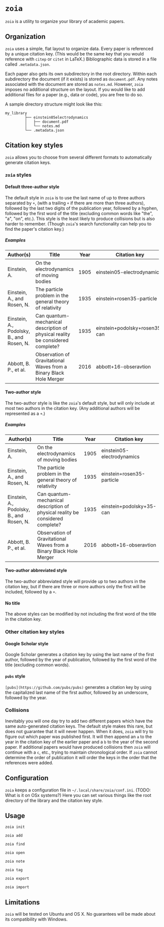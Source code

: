 # `zoia`

`zoia` is a utility to organize your library of academic papers.


## Organization

`zoia` uses a simple, flat layout to organize data.  Every paper is
referenced by a unique citation key.  (This would be the same key that you
would reference with `citep` or `citet` in LaTeX.)  Bibliographic data is
stored in a file called `.metadata.json`.

Each paper also gets its own subdirectory in the root directory.  Within each
subdirectory the document (if it exists) is stored as `document.pdf`.  Any
notes associated with the document are stored as `notes.md`.  However, `zoia`
imposes no additional structure on the layout.  If you would like to add
additional files for a paper (e.g., data or code), you are free to do so.

A sample directory structure might look like this:

```
my_library
         ├── einstein05electrodynamics
         │   ├── document.pdf
         │   └── notes.md
         └── .metadata.json
```

## Citation key styles

`zoia` allows you to choose from several different formats to automatically
generate citation keys.

### `zoia` styles

#### Default three-author style

The default style in `zoia` is to use the last name of up to three authors
separated by `+`, (with a trailing `+` if there are more than three authors),
followed by the last two digits of the publication year, followed by a hyphen,
followed by the first word of the title (excluding common words like "the",
"a", "on", etc.).  This style is the least likely to produce collisions but is
also harder to remember.  (Though `zoia`'s search functionality can help you
to find the paper's citation key.)

##### Examples

| Author(s)                                 | Title                                                                          | Year | Citation key                  |
| --------                                  | -----                                                                          | ---- | ------------                  |
| Einstein, A.                              | On the electrodynamics of moving bodies                                        | 1905 | einstein05-electrodynamics    |
| Einstein, A., and Rosen, N.               | The particle problem in the general theory of relativity                       | 1935 | einstein+rosen35-particle     |
| Einstein, A., Podolsky, B., and Rosen, N. | Can quantum-mechanical description of physical reality be considered complete? | 1935 | einstein+podolsky+rosen35-can |
| Abbott, B. P., et al.                     | Observation of Gravitational Waves from a Binary Black Hole Merger             | 2016 | abbott+16-obseravtion         |

#### Two-author style

The two-author style is like the `zoia`'s default style, but will only
include at most two authors in the citation key.  (Any additional authors will
be represented as a `+`.)

##### Examples

| Author(s)                                 | Title                                                                          | Year | Citation key                  |
| --------                                  | -----                                                                          | ---- | ------------                  |
| Einstein, A.                              | On the electrodynamics of moving bodies                                        | 1905 | einstein05-electrodynamics    |
| Einstein, A., and Rosen, N.               | The particle problem in the general theory of relativity                       | 1935 | einstein+rosen35-particle     |
| Einstein, A., Podolsky, B., and Rosen, N. | Can quantum-mechanical description of physical reality be considered complete? | 1935 | einstein+podolsky+35-can |
| Abbott, B. P., et al.                     | Observation of Gravitational Waves from a Binary Black Hole Merger             | 2016 | abbott+16-obseravtion         |

#### Two-author abbreviated style

The two-author abbreviated style will provide up to two authors in the citation
key, but if there are three or more authors only the first will be included,
followed by a `+`.

#### No title

The above styles can be modified by not including the first word of the title
in the citation key.

### Other citation key styles

#### Google Scholar style

Google Scholar generates a citation key by using the last name of the first
author, followed by the year of publication, followed by the first word of the
title (excluding common words).

#### `pubs` style

`[pubs](https://github.com/pubs/pubs)` generates a citation key by using the
capitalized last name of the first author, followed by an underscore, followed
by the year.

### Collisions

Inevitably you will one day try to add two different papers which have the same
auto-generated citation keys.  The default style makes this rare, but does not
guarantee that it will never happen.  When it does, `zoia` will try to figure
out which paper was published first.  It will then append an `a` to the year in
the citation key of the earlier paper and a `b` to the year of the second
paper.  If additional papers would have produced collisions then `zoia` will
continue with a `c`, etc., trying to maintain chronological order.  If `zoia`
cannot determine the order of publication it will order the keys in the order
that the references were added.

## Configuration

`zoia` keeps a configuration file in `~/.local/share/zoia/conf.ini`.
(TODO: What is it on OSx systems?)  Here you can set various things like the
root directory of the library and the citation key style.

## Usage

`zoia init`

`zoia add`

`zoia find`

`zoia open`

`zoia note`

`zoia tag`

`zoia export`

`zoia import`

## Limitations

`zoia` will be tested on Ubuntu and OS X.  No guarantees will be made about its
compatibility with Windows.
